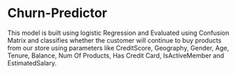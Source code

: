 # Churn-Predictor
This model is built using logistic Regression and Evaluated using Confusion Matrix and classifies whether the customer will continue to buy products from our store using parameters like CreditScore, Geography, Gender, Age, Tenure, Balance, Num Of Products, Has Credit Card, IsActiveMember and EstimatedSalary.
